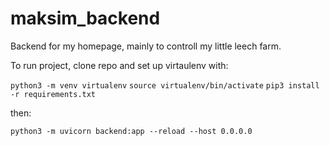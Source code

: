 # maksim_backend

Backend for my homepage, mainly to controll my little leech farm.

To run project, clone repo and set up virtaulenv with:

`python3 -m venv virtualenv`
`source virtualenv/bin/activate`
`pip3 install -r requirements.txt`

then:

`python3 -m uvicorn backend:app --reload --host 0.0.0.0`